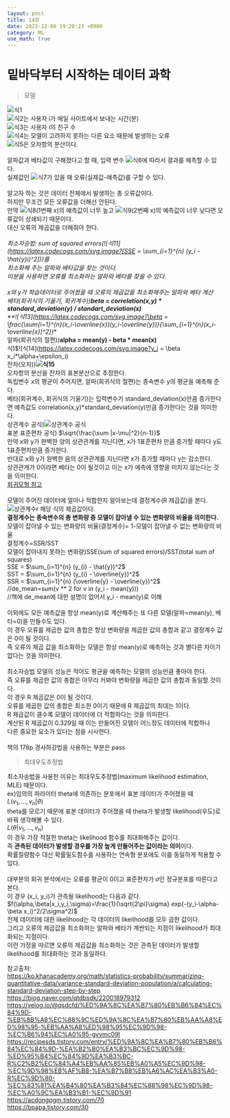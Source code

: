 ```yaml
---
layout: post
title: 14장
date: 2023-12-06 19:20:23 +0900
category: ML 
use_math: true
---
```

# 밑바닥부터 시작하는 데이터 과학  

> 모델

![식1](https://latex.codecogs.com/svg.image?y_i=\beta&space;x_i*\alpha&plus;\epsilon_{i})  
![식2](https://latex.codecogs.com/svg.image?y_i)는 사용자 i가 매일 사이트에서 보내는 시간(분)  
![식3](https://latex.codecogs.com/svg.image?x_i)는 사용자 i의 친구 수  
![식4](https://latex.codecogs.com/svg.image?\epsilon_i)는 모델이 고려하지 못하는 다른 요소 때문에 발생하는 오류  
![식5](https://latex.codecogs.com/svg.image?\epsilon^2)은 오차항의 분산이다.
<br>  
알파값과 베타값이 구해졌다고 할 때, 입력 변수 ![식6](https://latex.codecogs.com/svg.image?X_i)에 따라서 결과를 예측할 수 있다.  
실제값인 ![식7](https://latex.codecogs.com/svg.image?y_i)가 있을 때 오류(실제값-예측값)를 구할 수 있다.
<br>  
알고자 하는 것은 데이터 전체에서 발생하는 총 오류값이다.  
하지만 무조건 모든 오류값을 더해선 안된다.  
만약 ![식8](https://latex.codecogs.com/svg.image?x_1)(1번째 x)의 예측값이 너무 높고 ![식9](https://latex.codecogs.com/svg.image?x_2)(2번째 x)의 예측값이 너무 낮다면 오류값이 상쇄되기 때문이다.  
대신 오류의 제곱값을 더해줘야 한다.
<br>  
*최소자승법: sum of squared errors(![식11](https://latex.codecogs.com/svg.image?[SSE = \sum_{i=1}^{n} (y_i - \hat{y}_i)^2]))를  
최소화해 주는 알파와 베타값을 찾는 것이다.  
미분을 사용하면 오류를 최소화하는 알파와 베타를 찾을 수 있다.
<br>  
x와 y가 학습데이터로 주어졌을 때 오류의 제곱값을 최소화해주는 알파와 베타 계산  
베타(회귀식의 기울기, 회귀계수))**beta = correlation(x,y) * standard_deviation(y) / standart_deviation(x)**  
**![식13](https://latex.codecogs.com/svg.image?\beta = \frac{\sum_{i=1}^{n}(x_i-\overline{x})(y_i-\overline{y})}{\sum_{i=1}^{n}(x_i-\overline{x})^2})**  
알파(회귀식의 절편))**alpha = mean(y) - beta * mean(x)**  
식)$![식14](https://latex.codecogs.com/svg.image?y_i = \beta x_i*\alpha+\epsilon_i)  
잔차(오차))**![식15](https://latex.codecogs.com/svg.image?\epsilon_i=Y_i-\hat{Y}=Y_i-\beta*X_i-\alpha)**  
오차항의 분산을 잔차의 표본분산으로 추정한다.  
독립변수 x의 평균이 주어지면, 알파(회귀식의 절편)는 종속변수 y의 평균을 예측해 준다.  
베타(회귀계수, 회귀식의 기울기)는 입력변수가 standard_deviation(x)만큼 증가한다면 예측값도 correlation(x,y)*standard_deviation(y)만큼 증가한다는 것을 의미한다.  
상관계수 공식)![상관계수 공식](https://itwiki.kr/images/4/4f/%ED%94%BC%EC%96%B4%EC%8A%A8_%EC%83%81%EA%B4%80%EA%B4%80%EA%B3%84.png)  
표본 표준편차 공식) $\sqrt{\frac{\sum |x-\mu|^2}{n-1}}$  
만약 x와 y가 완벽한 양의 상관관계를 지닌다면, x가 1표준편차 만큼 증가할 때마다 
y도 1표준편차만큼 증가한다.  
반대로 x와 y가 완벽한 음의 상관관계를 지닌다면 x가 증가할 때마다 y는 감소한다.  
상관관계가 0이라면 베타는 0이 될것이고 이는 x가 예측에 영향을 미치지 않는다는 것을 의미한다.  
[회귀모형 참고](https://velog.io/@qsdcfd/%ED%9A%8C%EA%B7%80%EB%B6%84%EC%84%9D-%EB%8B%A8%EC%88%9C%ED%9A%8C%EA%B7%80%EB%AA%A8%ED%98%95-%EB%AA%A8%ED%98%95%EC%9D%98-%EC%B6%94%EC%A0%95-gvvmc09l)
<br>  
모델이 주어진 데이터에 얼마나 적합한지 알아보는데 결정계수(R 제곱값)을 본다.  
![상관계수r](https://wikimedia.org/api/rest_v1/media/math/render/svg/ee1e03b44aabd2904cca430279faad515c617891) 
해당 식의 제곱값이다.  
**결정계수는 종속변수의 총 변화량 중 모델이 잡아낼 수 있는 변화량의 비율을 의미한다.**  
모델이 잡아낼 수 있는 변화량의 비율(결정계수)= 1-모델이 잡아낼 수 없는 변화량의 비율  
결정계수=SSR/SST  
모델이 잡아내지 못하는 변화량)SSE(sum of squared errors)/SST(total sum of squares)  
SSE = $\sum_{i=1}^{n} (y_{i} - \hat{y})^2$  
SST = $\sum_{i=1}^{n} (y_{i} - \overline{y})^2$  
SSR = $\sum_{i=1}^{n} (\overline{y} - \overline{y})^2$  
//de_mean=sum(v ** 2 for v in (y_i - mean(y)))  
//책에 de_mean에 대한 설명이 없어서 y_i - mean(y)로 이해
<br>  
이외에도 모든 예측값을 항상 mean(y)로 계산해주는 또 다른 모델(알파=mean(y), 베타=0)을 만들수도 있다.  
이 경우 오류를 제곱한 값의 총합은 항상 변화량을 제곱한 값의 총합과 같고 결정계수 값은 0이 될 것이다.  
즉 오류의 제곱 값을 최소화하는 모델은 항상 mean(y)로 예측하는 것과 별다른 차이가 없다는 것을 의미한다.
<br>  
최소자승법 모델의 성능은 적어도 평균을 예측하는 모델의 성능만큼 좋아야 한다.  
즉 오류를 제곱한 값의 총합은 아무리 커봐야 변화량을 제곱한 값의 총합과 동일할 것이다.  
이 경우 R 제곱값은 0이 될 것이다.  
오류를 제곱한 값의 총합은 최소한 0이기 때문에 R 제곱값의 최대는 1이다.  
R 제곱값이 클수록 모델이 데이터에 더 적합하다는 것을 의미한다.  
계산된 R 제곱값이 0.329일 때 이는 만들어진 모델이 어느정도 데이터에 적합하나  
다른 중요한 요소가 있다는 점을 시사한다.
<br>  
책의 178p 경사하강법을 사용하는 부분은 pass
<br>  
> 최대우도추정법 

최소자승법을 사용한 이유는 최대우도추정법(maximum likelihood estimation, MLE) 때문이다.  
ex)임의의 파라미터 theta에 의존하는 분포에서 표본 데이터가 주어졌을 때  
$L(v_1,...,v_n|\theta)$  
theta를 모르기 때문에 표본 데이터가 주어졌을 때 theta가 발생할 likelihood(우도)로 바꿔 생각해볼 수 있다.  
$L(\theta|v_1,...,v_n)$  
이 경우 가장 적절한 theta는 likelihood 함수를 최대화해주는 값이다.  
즉 **관측된 데이터가 발생할 경우를 가장 높게 만들어주는 값이라는 의미**이다.  
확률질량함수 대신 확률밀도함수를 사용하는 연속형 분포에도 이를 동일하게 적용할 수 있다.
<br>  
대부분의 회귀 분석에서는 오류를 평균이 0이고 표준편차가 $\sigma$인 정규분포를 따른다고 본다.  
이 경우 (x_i, y_i)가 관측될 likelihood는 다음과 같다.  
$f(\alpha,\beta|x_i,y_i,\sigma)=\frac{1}{\sqrt{2\pi}\sigma} exp(-(y_i-\alpha-\beta x_i)^2/2\sigma^2)$  
전체 데이터에 대한 likelihood는 각 데이터의 likelihood를 모두 곱한 값이다.  
그리고 오류의 제곱값을 최소화하는 알파와 베타가 계싼되는 지점이 likelihood가 최대화되는 지점이다.  
이런 가정을 따르면 오류의 제곱값을 최소화하는 것은 관측된 데이터가 발생할 likelihood를 최대화하는 것과 동일하다.  

참고출처:  
https://ko.khanacademy.org/math/statistics-probability/summarizing-quantitative-data/variance-standard-deviation-population/a/calculating-standard-deviation-step-by-step  
https://blog.naver.com/qtdbsdk/220018979312  
https://velog.io/@qsdcfd/%ED%9A%8C%EA%B7%80%EB%B6%84%EC%84%9D-%EB%8B%A8%EC%88%9C%ED%9A%8C%EA%B7%80%EB%AA%A8%ED%98%95-%EB%AA%A8%ED%98%95%EC%9D%98-%EC%B6%94%EC%A0%95-gvvmc09l  
https://recipesds.tistory.com/entry/%ED%9A%8C%EA%B7%80%EB%B6%84%EC%84%9D-%EA%B2%B0%EA%B3%BC%EC%9D%98-%ED%95%B4%EC%84%9D%EA%B3%BC-R%C2%B2%EC%84%A4%EB%AA%85%EB%A0%A5%EC%9D%98-%EC%9D%98%EB%AF%B8-%EA%B7%B8%EB%A6%AC%EA%B3%A0-R%EC%9D%80-%EC%83%81%EA%B4%80%EA%B3%84%EC%88%98%EC%9D%98-%EC%A0%9C%EA%B3%B1-%EC%9D%91  
https://acdongpgm.tistory.com/70  
https://bpapa.tistory.com/30  
